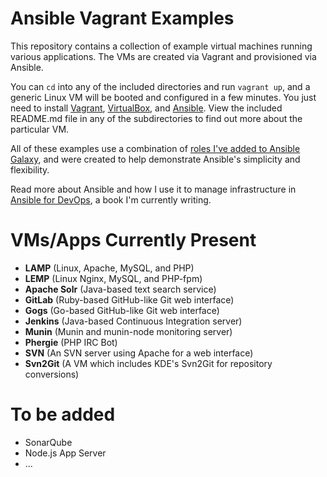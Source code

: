 # Ansible Vagrant Examples

This repository contains a collection of example virtual machines running various applications. The VMs are created via Vagrant and provisioned via Ansible.

You can `cd` into any of the included directories and run `vagrant up`, and a generic Linux VM will be booted and configured in a few minutes. You just need to install [Vagrant](http://vagrantup.com/), [VirtualBox](https://www.virtualbox.org/), and [Ansible](http://www.ansible.com/). View the included README.md file in any of the subdirectories to find out more about the particular VM.

All of these examples use a combination of [roles I've added to Ansible Galaxy](https://servercheck.in/blog/using-ansible-galaxy), and were created to help demonstrate Ansible's simplicity and flexibility.

Read more about Ansible and how I use it to manage infrastructure in [Ansible for DevOps](http://ansiblefordevops.com/), a book I'm currently writing.

# VMs/Apps Currently Present

  - **LAMP** (Linux, Apache, MySQL, and PHP)
  - **LEMP** (Linux Nginx, MySQL, and PHP-fpm)
  - **Apache Solr** (Java-based text search service)
  - **GitLab** (Ruby-based GitHub-like Git web interface)
  - **Gogs** (Go-based GitHub-like Git web interface)
  - **Jenkins** (Java-based Continuous Integration server)
  - **Munin** (Munin and munin-node monitoring server)
  - **Phergie** (PHP IRC Bot)
  - **SVN** (An SVN server using Apache for a web interface)
  - **Svn2Git** (A VM which includes KDE's Svn2Git for repository conversions)

# To be added

  - SonarQube
  - Node.js App Server
  - ...
